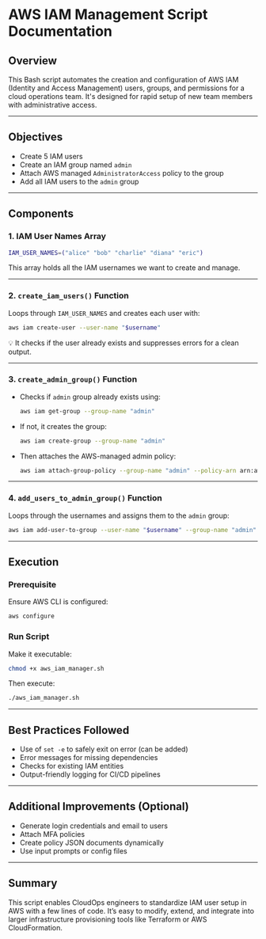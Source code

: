 # AWS IAM Management Script Documentation

## Overview

This Bash script automates the creation and configuration of AWS IAM (Identity and Access Management) users, groups, and permissions for a cloud operations team. It's designed for rapid setup of new team members with administrative access.

---

## Objectives

- Create 5 IAM users
- Create an IAM group named `admin`
- Attach AWS managed `AdministratorAccess` policy to the group
- Add all IAM users to the `admin` group

---

## Components

### 1. IAM User Names Array

```bash
IAM_USER_NAMES=("alice" "bob" "charlie" "diana" "eric")
```

This array holds all the IAM usernames we want to create and manage.

---

### 2. `create_iam_users()` Function

Loops through `IAM_USER_NAMES` and creates each user with:

```bash
aws iam create-user --user-name "$username"
```

💡 It checks if the user already exists and suppresses errors for a clean output.

---

### 3. `create_admin_group()` Function

- Checks if `admin` group already exists using:

  ```bash
  aws iam get-group --group-name "admin"
  ```

- If not, it creates the group:

  ```bash
  aws iam create-group --group-name "admin"
  ```

- Then attaches the AWS-managed admin policy:

  ```bash
  aws iam attach-group-policy --group-name "admin" --policy-arn arn:aws:iam::aws:policy/AdministratorAccess
  ```

---

### 4. `add_users_to_admin_group()` Function

Loops through the usernames and assigns them to the `admin` group:

```bash
aws iam add-user-to-group --user-name "$username" --group-name "admin"
```

---

## Execution

### Prerequisite

Ensure AWS CLI is configured:

```bash
aws configure
```

### Run Script

Make it executable:

```bash
chmod +x aws_iam_manager.sh
```

Then execute:

```bash
./aws_iam_manager.sh
```

---

## Best Practices Followed

- Use of `set -e` to safely exit on error (can be added)
- Error messages for missing dependencies
- Checks for existing IAM entities
- Output-friendly logging for CI/CD pipelines

---

## Additional Improvements (Optional)

- Generate login credentials and email to users
- Attach MFA policies
- Create policy JSON documents dynamically
- Use input prompts or config files

---

## Summary

This script enables CloudOps engineers to standardize IAM user setup in AWS with a few lines of code. It’s easy to modify, extend, and integrate into larger infrastructure provisioning tools like Terraform or AWS CloudFormation.

